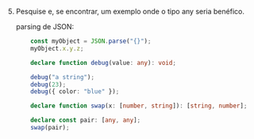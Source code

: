 5. Pesquise e, se encontrar, um exemplo onde o tipo any seria benéfico.

    parsing de JSON:

    ```ts
        const myObject = JSON.parse("{}");
        myObject.x.y.z;

        declare function debug(value: any): void;

        debug("a string");
        debug(23);
        debug({ color: "blue" });

        declare function swap(x: [number, string]): [string, number];

        declare const pair: [any, any];
        swap(pair);
    ```
